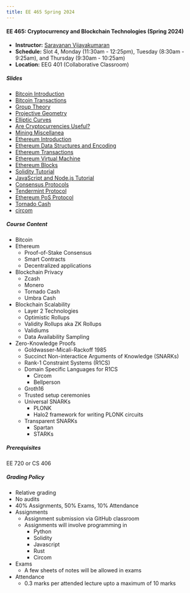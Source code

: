 ```yaml
---
title: EE 465 Spring 2024
---
```


#### EE 465: Cryptocurrency and Blockchain Technologies (Spring 2024)
  - **Instructor:** [Saravanan Vijayakumaran](http://www.ee.iitb.ac.in/~sarva)
  - **Schedule:** Slot 4, Monday (11:30am - 12:25pm), Tuesday (8:30am - 9:25am), and Thursday (9:30am - 10:25am) 
  - **Location:** EEG 401 (Collaborative Classroom)

##### Slides
  
  - [Bitcoin Introduction](./2024/slides/BitcoinIntroduction.pdf)
  - [Bitcoin Transactions](./2024/slides/BitcoinTransactions.pdf)
  - [Group Theory](./2024/slides/GroupTheory.pdf)
  - [Projective Geometry](./2024/slides/ProjectiveGeometry.pdf)
  - [Elliptic Curves](./2024/slides/EllipticCurves.pdf)
  - [Are Cryptocurrencies Useful?](./2024/slides/IsCryptoUseful.pdf)
  - [Mining Miscellanea](./2024/slides/MiningMisc.pdf)
  - [Ethereum Introduction](./2024/slides/EthereumIntroduction.pdf)
  - [Ethereum Data Structures and Encoding](./2024/slides/EthereumDataEncoding.pdf)
  - [Ethereum Transactions](./2024/slides/EthereumTransactions.pdf)
  - [Ethereum Virtual Machine](./2024/slides/EVM.pdf)
  - [Ethereum Blocks](./2024/slides/EthereumBlocks.pdf)
  - [Solidity Tutorial](./2024/slides/SolidityTutorial.pdf)
  - [JavaScript and Node.js Tutorial](./2024/slides/JavascriptTutorial.pdf)
  - [Consensus Protocols](./2024/slides/Consensus.pdf)
  - [Tendermint Protocol](./2024/slides/Tendermint.pdf)
  - [Ethereum PoS Protocol](./2024/slides/EthereumConsensus.pdf)
  - [Tornado Cash](./2024/slides/TornadoCash.pdf)
  - [circom](./2024/slides/circom.pdf)

##### Course Content
  - Bitcoin
  - Ethereum
      - Proof-of-Stake Consensus
      - Smart Contracts
      - Decentralized applications
  - Blockchain Privacy
      - Zcash
      - Monero
      - Tornado Cash
      - Umbra Cash
  - Blockchain Scalability
      - Layer 2 Technologies
      - Optimistic Rollups
      - Validity Rollups aka ZK Rollups
      - Validiums
      - Data Availability Sampling
  - Zero-Knowledge Proofs
      - Goldwasser-Micali-Rackoff 1985
      - Succinct Non-interactice Arguments of Knowledge (SNARKs)
      - Rank-1 Constraint Systems (R1CS)
      - Domain Specific Languages for R1CS
         - Circom
         - Bellperson
      - Groth16
      - Trusted setup ceremonies
      - Universal SNARKs
         - PLONK
         - Halo2 framework for writing PLONK circuits
      - Transparent SNARKs
         - Spartan
         - STARKs

##### Prerequisites

EE 720 or CS 406

##### Grading Policy

  - Relative grading
  - No audits
  - 40% Assignments, 50% Exams, 10% Attendance
  - Assignments
    - Assignment submission via GitHub classroom
    - Assignments will involve programming in
         - Python
         - Solidity
         - Javascript
         - Rust
         - Circom
  - Exams
       - A few sheets of notes will be allowed in exams
  - Attendance
       - 0.3 marks per attended lecture upto a maximum of 10 marks
